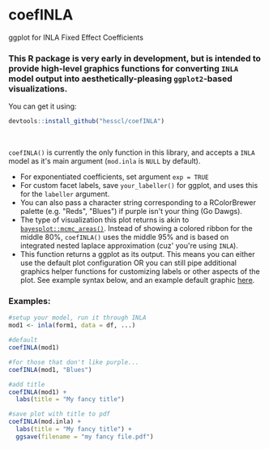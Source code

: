 # coefINLA
ggplot for INLA Fixed Effect Coefficients

### This R package is very early in development, but is intended to provide high-level graphics functions for converting `INLA` model output into aesthetically-pleasing `ggplot2`-based visualizations.

You can get it using:
```r
devtools::install_github("hesscl/coefINLA")
```
 <br>
 
 `coefINLA()` is currently the only function in this library, and accepts a `INLA` model as it's main argument (`mod.inla` is `NULL` by default). 
  - For exponentiated coefficients, set argument `exp = TRUE`
  - For custom facet labels, save `your_labeller()` for ggplot, and uses this for the `labeller` argument.
  - You can also pass a character string corresponding to a RColorBrewer palette (e.g. "Reds", "Blues") if purple isn't your thing (Go Dawgs).
  - The type of visualization this plot returns is akin to [`bayesplot::mcmc_areas()`](https://github.com/stan-dev/bayesplot#examples). Instead of showing a colored ribbon for the middle 80%, `coefINLA()` uses the middle 95% and is based on integrated nested laplace approximation (cuz' you're using `INLA`).
  - This function returns a ggplot as its output. This means you can either use the default plot configuration OR you can still pipe additional graphics helper functions for customizing labels or other aspects of the plot. See example syntax below, and an example default graphic [here](https://github.com/hesscl/coefINLA/blob/master/coefINLAclip.png).
  
### Examples:
  
```r
#setup your model, run it through INLA
mod1 <- inla(form1, data = df, ...)

#default
coefINLA(mod1)

#for those that don't like purple...
coefINLA(mod1, "Blues")

#add title
coefINLA(mod1) +
  labs(title = "My fancy title")

#save plot with title to pdf
coefINLA(mod.inla) + 
  labs(title = "My fancy title") +
  ggsave(filename = "my fancy file.pdf")


  ```
